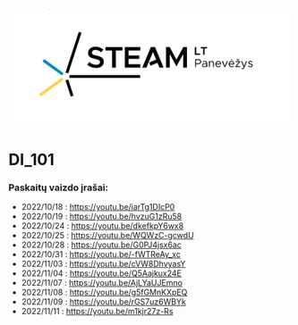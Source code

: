 ![STEAM](./img/steam.png)

# DI_101

### Paskaitų vaizdo įrašai:

- 2022/10/18 : https://youtu.be/iarTg1DIcP0
- 2022/10/19 : https://youtu.be/hvzuG1zRu58
- 2022/10/24 : https://youtu.be/dkefkpY6wx8
- 2022/10/25 : https://youtu.be/WQWzC-gcwdU
- 2022/10/28 : https://youtu.be/G0PJ4jsx6ac
- 2022/10/31 : https://youtu.be/-fWTReAy_xc
- 2022/11/03 : https://youtu.be/cVW8DhvyasY
- 2022/11/04 : https://youtu.be/Q5Aajkux24E
- 2022/11/07 : https://youtu.be/AjLYaUJEmno
- 2022/11/08 : https://youtu.be/g5fGMnKXpEQ
- 2022/11/09 : https://youtu.be/rGS7uz6WBYk
- 2022/11/11 : https://youtu.be/m1kjr27z-Rs